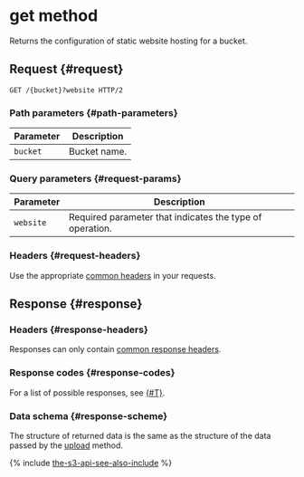 # get method

Returns the configuration of static website hosting for a bucket.


## Request {#request}

```
GET /{bucket}?website HTTP/2
```

### Path parameters {#path-parameters}

| Parameter | Description |
----- | -----
| `bucket` | Bucket name. |


### Query parameters {#request-params}

| Parameter | Description |
----- | -----
| `website` | Required parameter that indicates the type of operation. |


### Headers {#request-headers}

Use the appropriate [common headers](../common-request-headers.md) in your requests.


## Response {#response}

### Headers {#response-headers}

Responses can only contain [common response headers](../common-response-headers.md).

### Response codes {#response-codes}

For a list of possible responses, see [{#T}](../response-codes.md).

### Data schema {#response-scheme}

The structure of returned data is the same as the structure of the data passed by the [upload](upload.md) method.

{% include [the-s3-api-see-also-include](../../../../_includes/storage/the-s3-api-see-also-include.md) %}
